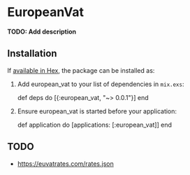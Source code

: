 # EuropeanVat

**TODO: Add description**

## Installation

If [available in Hex](https://hex.pm/docs/publish), the package can be installed as:

  1. Add european_vat to your list of dependencies in `mix.exs`:

        def deps do
          [{:european_vat, "~> 0.0.1"}]
        end

  2. Ensure european_vat is started before your application:

        def application do
          [applications: [:european_vat]]
        end

## TODO

* https://euvatrates.com/rates.json

